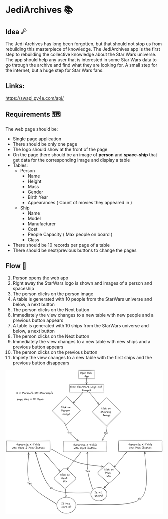 # JediArchives 📚

## Idea ☄

The Jedi Archives has long been forgotten, but that should not stop us from rebuilding this masterpiece of knowledge.
The JediArchives app is the first step to rebuilding the collective knowledge about the Star Wars universe. The app
should help any user that is interested in some Star Wars data to go through the archive and find what they are looking
for. A small step for the internet, but a huge step for Star Wars fans.

## Links:

https://swapi.py4e.com/api/

## Requirements 🗺

The web page should be:

- Single page application
- There should be only one page
- The logo should show at the front of the page
- On the page there should be an image of **person** and **space-ship** that get data for the corresponding image and
  display a table
- Tables:
  - Person
    - Name
    - Height
    - Mass
    - Gender
    - Birth Year
    - Appearances ( Count of movies they appeared in )
  - Ship
    - Name
    - Model
    - Manufacturer
    - Cost
    - People Capacity ( Max people on board )
    - Class
- There should be 10 records per page of a table
- There should be next/previous buttons to change the pages

## Flow 🌈

1. Person opens the web app
2. Right away the StarWars logo is shown and images of a person and spaceship
3. The person clicks on the person image
4. A table is generated with 10 people from the StarWars universe and below, a next button
5. The person clicks on the Next button
6. Immediately the view changes to a new table with new people and a previous button appears
7. A table is generated with 10 ships from the StarWars universe and below, a next button
8. The person clicks on the Next button
9. Immediately the view changes to a new table with new ships and a previous button appears
10. The person clicks on the previous button
11. Impiety the view changes to a new table with the first ships and the previous button disappears

[![alt text](jedi-app-flow.png "Jedi App ")](jedi-app-flow.png)
